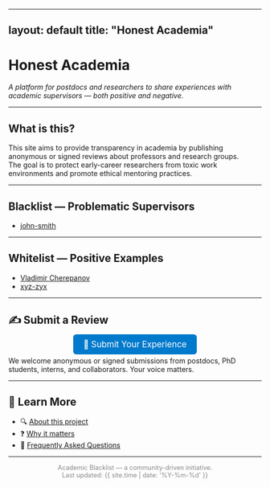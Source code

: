

---
layout: default
title: "Honest Academia"
---

# Honest Academia

_A platform for postdocs and researchers to share experiences with academic supervisors — both positive and negative._

---

## What is this?

This site aims to provide transparency in academia by publishing anonymous or signed reviews about professors and research groups.  
The goal is to protect early-career researchers from toxic work environments and promote ethical mentoring practices.

---

## Blacklist — Problematic Supervisors

- [john-smith](blacklist/john-smith.md)

---

## Whitelist — Positive Examples

- [Vladimir Cherepanov](whitelist/Vladimir_Cherepanov.md)
- [xyz-zyx](whitelist/xyz-zyx.md)

---


## ✍️ Submit a Review

<p align="center">
  <a href="https://forms.gle/PdWYF8vFj7Ebo5HEA" style="font-size: 1.2em; padding: 0.6em 1.2em; background-color: #007acc; color: white; border-radius: 6px; text-decoration:none;">
    📝 Submit Your Experience
  </a>
</p>

We welcome anonymous or signed submissions from postdocs, PhD students, interns, and collaborators.
Your voice matters.



---

## 📖 Learn More

- 🔍 [About this project](about)
- ❓ [Why it matters](about#why)
- 💬 [Frequently Asked Questions](about#faq)

---

<p style="text-align:center; font-size: 0.9em; color: #888;">
  Academic Blacklist — a community-driven initiative.<br>
  Last updated: {{ site.time | date: '%Y-%m-%d' }}
</p>
